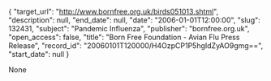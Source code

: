 {
  "target_url": "http://www.bornfree.org.uk/birds051013.shtml", 
  "description": null, 
  "end_date": null, 
  "date": "2006-01-01T12:00:00", 
  "slug": 132431, 
  "subject": "Pandemic Influenza", 
  "publisher": "bornfree.org.uk", 
  "open_access": false, 
  "title": "Born Free Foundation - Avian Flu Press Release", 
  "record_id": "20060101T120000/H4OzpCP1P5hgIdZyAO9gmg==", 
  "start_date": null
}

None